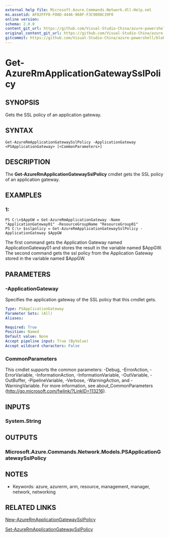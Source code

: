 ```yaml
---
external help file: Microsoft.Azure.Commands.Network.dll-Help.xml
ms.assetid: AF02FFF8-F00D-4446-968F-F3C9008C39F0
online version:
schema: 2.0.0
content_git_url: https://github.com/Visual-Studio-China/azure-powershell/blob/preview/src/ResourceManager/Network/Commands.Network/help/Get-AzureRmApplicationGatewaySslPolicy.md
original_content_git_url: https://github.com/Visual-Studio-China/azure-powershell/blob/preview/src/ResourceManager/Network/Commands.Network/help/Get-AzureRmApplicationGatewaySslPolicy.md
gitcommit: https://github.com/Visual-Studio-China/azure-powershell/blob/ae060e9ea34c37f2cde2b7c1e2aacff632b227c2
---
```


# Get-AzureRmApplicationGatewaySslPolicy

## SYNOPSIS
Gets the SSL policy of an application gateway.

## SYNTAX

```
Get-AzureRmApplicationGatewaySslPolicy -ApplicationGateway <PSApplicationGateway> [<CommonParameters>]
```

## DESCRIPTION
The **Get-AzureRmApplicationGatewaySslPolicy** cmdlet gets the SSL policy of an application gateway.

## EXAMPLES

### 1:
```
PS C:\>$AppGW = Get-AzureRmApplicationGateway -Name "ApplicationGateway01" -ResourceGroupName "ResourceGroup01"
PS C:\> $sslpolicy = Get-AzureRmApplicationGatewaySslPolicy -ApplicationGateway $AppGW
```

The first command gets the Application Gateway named ApplicationGateway01 and stores the result in the variable named $AppGW.
The second command gets the ssl policy from the Application Gateway stored in the variable named $AppGW.

## PARAMETERS

### -ApplicationGateway
Specifies the application gateway of the SSL policy that this cmdlet gets.

```yaml
Type: PSApplicationGateway
Parameter Sets: (All)
Aliases: 

Required: True
Position: Named
Default value: None
Accept pipeline input: True (ByValue)
Accept wildcard characters: False
```

### CommonParameters
This cmdlet supports the common parameters: -Debug, -ErrorAction, -ErrorVariable, -InformationAction, -InformationVariable, -OutVariable, -OutBuffer, -PipelineVariable, -Verbose, -WarningAction, and -WarningVariable. For more information, see about_CommonParameters (http://go.microsoft.com/fwlink/?LinkID=113216).

## INPUTS

### System.String

## OUTPUTS

### Microsoft.Azure.Commands.Network.Models.PSApplicationGatewaySslPolicy

## NOTES
* Keywords: azure, azurerm, arm, resource, management, manager, network, networking

## RELATED LINKS

[New-AzureRmApplicationGatewaySslPolicy](./New-AzureRmApplicationGatewaySslPolicy.md)

[Set-AzureRmApplicationGatewaySslPolicy](./Set-AzureRmApplicationGatewaySslPolicy.md)


